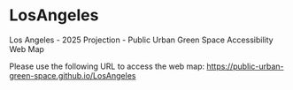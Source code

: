 # LosAngeles
Los Angeles - 2025 Projection - Public Urban Green Space Accessibility Web Map

Please use the following URL to access the web map:
https://public-urban-green-space.github.io/LosAngeles
